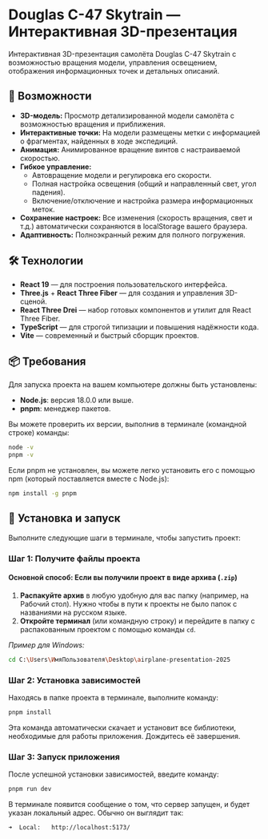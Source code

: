 # Douglas C-47 Skytrain — Интерактивная 3D-презентация

Интерактивная 3D-презентация самолёта Douglas C-47 Skytrain с возможностью вращения модели, управления освещением, отображения информационных точек и детальных описаний.

## 🚀 Возможности
- **3D-модель:** Просмотр детализированной модели самолёта с возможностью вращения и приближения.
- **Интерактивные точки:** На модели размещены метки с информацией о фрагментах, найденных в ходе экспедиций.
- **Анимация:** Анимированное вращение винтов с настраиваемой скоростью.
- **Гибкое управление:**
  - Автовращение модели и регулировка его скорости.
  - Полная настройка освещения (общий и направленный свет, угол падения).
  - Включение/отключение и настройка размера информационных меток.
- **Сохранение настроек:** Все изменения (скорость вращения, свет и т.д.) автоматически сохраняются в localStorage вашего браузера.
- **Адаптивность:** Полноэкранный режим для полного погружения.

## 🛠️ Технологии

*   **React 19** — для построения пользовательского интерфейса.
*   **Three.js** + **React Three Fiber** — для создания и управления 3D-сценой.
*   **React Three Drei** — набор готовых компонентов и утилит для React Three Fiber.
*   **TypeScript** — для строгой типизации и повышения надёжности кода.
*   **Vite** — современный и быстрый сборщик проектов.

## 📦 Требования
Для запуска проекта на вашем компьютере должны быть установлены:
*   **Node.js**: версия 18.0.0 или выше.
*   **pnpm**: менеджер пакетов.

Вы можете проверить их версии, выполнив в терминале (командной строке) команды:
```bash
node -v
pnpm -v
````

Если pnpm не установлен, вы можете легко установить его с помощью npm (который поставляется вместе с Node.js):
```bash
npm install -g pnpm
````

## 🔧 Установка и запуск
Выполните следующие шаги в терминале, чтобы запустить проект:

### Шаг 1: Получите файлы проекта

#### **Основной способ: Если вы получили проект в виде архива (`.zip`)**

1.  **Распакуйте архив** в любую удобную для вас папку (например, на Рабочий стол). Нужно чтобы в пути к проекты не было папок с названиями на русском языке.
2.  **Откройте терминал** (или командную строку) и перейдите в папку с распакованным проектом с помощью команды `cd`.

*Пример для Windows:*
```bash
cd C:\Users\ИмяПользователя\Desktop\airplane-presentation-2025
```
### Шаг 2: Установка зависимостей

Находясь в папке проекта в терминале, выполните команду:
```bash
pnpm install
```
Эта команда автоматически скачает и установит все библиотеки, необходимые для работы приложения. Дождитесь её завершения.

### Шаг 3: Запуск приложения

После успешной установки зависимостей, введите команду:
```bash
pnpm run dev
```
В терминале появится сообщение о том, что сервер запущен, и будет указан локальный адрес. Обычно он выглядит так:

```bash
➜  Local:   http://localhost:5173/
```
